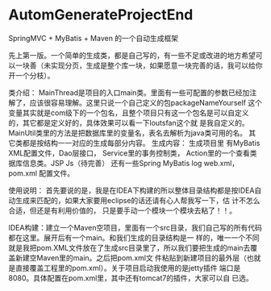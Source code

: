 # AutomGenerateProjectEnd
SpringMVC + MyBatis + Maven 的一个自动生成框架

先上第一版。一个简单的生成类，都是自己写的，有一些不足或改进的地方希望可以一块善（未实现分页，生成是整个库一块，如果愿意一块完善的话，我可以给你开一个分枝）。

类介绍：
MainThread是项目的入口main类。里面有一些可配置的参数已经加注解了，应该很容易理解。这里只说一个自己定义的包packageNameYourself
这个变量其实就是com级下的一个包名，且整个项目只有这一个包名是可以自定义的，其它都是定义好的，具体效果可以看一下loutsfan这个就
是我自定义的。
MainUtil类里的方法是把数据库里的变量名，表名去解析为java类可用的名。
其它类都是按结构一一对应的生成每部分内容。
生成内容：
生成项目里 有MyBatis  XML配置文件，Dao层接口， Service里的事务控制类， Action里的一个查看类据库信息类。JSP  Js（待完善）
还有一些Spring    MyBatis   log  web.xml， pom.xml 配置文件。

使用说明：
首先要说的是，我是在IDEA下构建的所以整体目录结构都是按IDEA自动生成来匹配的，如果大家要用eclipse的话还请有心人帮我写一下，估
计不怎么合适，但还是有利用价值的， 只是要手动一个模块一个模块去粘了！！。

IDEA构建：建立一个Maven空项目，里面有一个src目录，我们自己写的所有代码都在这里。展开后有一个main。和我们生成的目录结构是一
样的，唯一一个不同就是我把pom.XML文件放在了生成src目录里了，所以我们要把生成的main去覆盖新建空Maven里的main。之后把pom.xml文
件粘贴到新建项目的最外层（也就是直接覆盖工程里的pom.xml）。关于项目启动我使用的是jetty插件 端口是8080。具体配置在pom.xml里，其中还有tomcat7的插件，大家可以自
已选。
